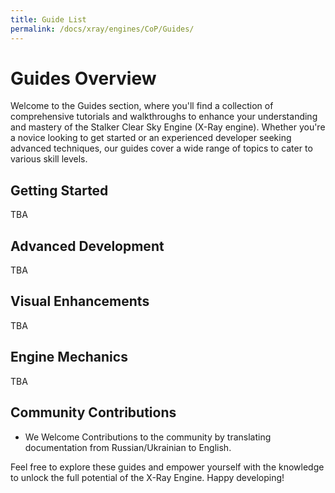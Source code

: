 ```yaml
---
title: Guide List
permalink: /docs/xray/engines/CoP/Guides/
---
```


# Guides Overview

Welcome to the Guides section, where you'll find a collection of comprehensive tutorials and walkthroughs to enhance your understanding and mastery of the Stalker Clear Sky Engine (X-Ray engine). Whether you're a novice looking to get started or an experienced developer seeking advanced techniques, our guides cover a wide range of topics to cater to various skill levels.

## Getting Started

TBA

## Advanced Development

TBA

## Visual Enhancements

TBA

## Engine Mechanics

TBA

## Community Contributions

- We Welcome Contributions to the community by translating documentation from Russian/Ukrainian to English.

Feel free to explore these guides and empower yourself with the knowledge to unlock the full potential of the X-Ray Engine. Happy developing!
